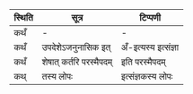 | स्थिति | सूत्र | टिप्पणी |
| ----- | ------- | ------ |
| कथँ | - | - |
| कथँ | उपदेशेऽजनुनासिक इत् | अँ-इत्यस्य इत्संज्ञा |
| कथँ | शेषात् कर्तरि परस्मैपदम् | इति परस्मैपदम् |
| कथ् | तस्य लोपः | इत्संज्ञकस्य लोपः |
